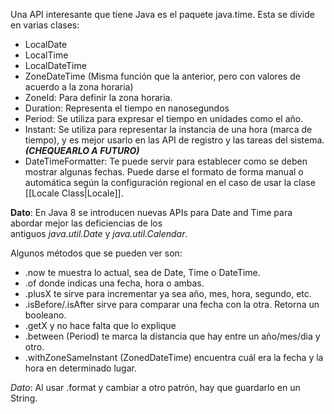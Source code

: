 
Una API interesante que tiene Java es el paquete java.time. Esta se divide en varias clases:
- LocalDate
- LocalTime
- LocalDateTime
- ZoneDateTime (Misma función que la anterior, pero con valores de acuerdo a la zona horaria)
- ZoneId: Para definir la zona horaria.
- Duration: Representa el tiempo en nanosegundos
- Period: Se utiliza para expresar el tiempo en unidades como el año. 
- Instant: Se utiliza para representar la instancia de una hora (marca de tiempo), y es mejor usarlo en las API de registro y las tareas del sistema. ***(CHEQUEARLO A FUTURO)***
- DateTimeFormatter: Te puede servir para establecer como se deben mostrar algunas fechas. Puede darse el formato de forma manual o automática según la configuración regional en el caso de usar la clase [[Locale Class|Locale]].

**Dato**: En Java 8 se introducen nuevas APIs para Date and Time para abordar mejor las deficiencias de los antiguos _java.util.Date_ y _java.util.Calendar_.

Algunos métodos que se pueden ver son: 
+ .now te muestra lo actual, sea de Date, Time o DateTime.
+ .of donde indicas una fecha, hora o ambas.
+ .plusX te sirve para incrementar ya sea año, mes, hora, segundo, etc.
+ .isBefore/.isAfter sirve para comparar una fecha con la otra. Retorna un booleano.
+ .getX y no hace falta que lo explique
+ .between (Period) te marca la distancia que hay entre un año/mes/dia y otro.
+ .withZoneSameInstant (ZonedDateTime) encuentra cuál era la fecha y la hora en determinado lugar.


*Dato*: Al usar .format y cambiar a otro patrón, hay que guardarlo en un String.
